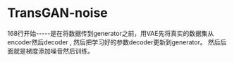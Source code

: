 # TransGAN-noise

168行开始-----是在将数据传到generator之前，用VAE先将真实的数据集从encoder然后decoder , 然后把学习好的参数decoder更新到generator。
然后后面就是梯度添加噪音然后训练。
